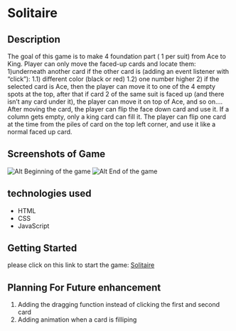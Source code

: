 # Solitaire

## Description
The goal of this game is to make 4 foundation part ( 1 per suit) from Ace to King. Player can only move the faced-up cards and locate them:
1)underneath another card if the other card is (adding an event listener with “click”):
	1.1) different color (black or red)
	1.2) one number higher
2) if the selected card is Ace, then the player can move it to one of the 4 empty spots at the top, after that if card 2 of the same suit is faced up (and there isn’t any card under it), the player can move it on top of Ace, and so on….
After moving the card, the player can flip the face down card and use it. If a column gets empty, only a king card can fill it.
The player can flip one card at the time from the piles of card on the top left corner, and use it like a normal faced up card.

## Screenshots of Game
![Alt Beginning of the game](Solitaire/imgs/first.png)
![Alt End of the game](Solitaire/imgs/end.png)

## technologies used
* HTML
* CSS
* JavaScript

## Getting Started
please click on this link to start the game:
[Solitaire](https://sanasdh.github.io/Solitaire/index.html)

## Planning For Future enhancement
1. Adding the dragging function instead of clicking the first and second card
2. Adding animation when a card is filliping


